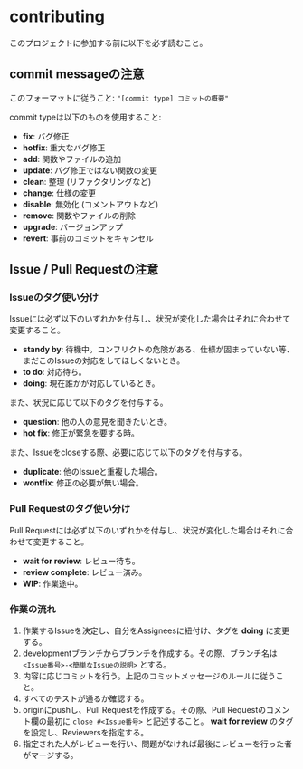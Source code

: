 # contributing
このプロジェクトに参加する前に以下を必ず読むこと。

## commit messageの注意
このフォーマットに従うこと: `"[commit type] コミットの概要"`

commit typeは以下のものを使用すること:
* **fix**: バグ修正
* **hotfix**: 重大なバグ修正
* **add**: 関数やファイルの追加
* **update**: バグ修正ではない関数の変更
* **clean**: 整理 (リファクタリングなど)
* **change**: 仕様の変更
* **disable**: 無効化 (コメントアウトなど)
* **remove**: 関数やファイルの削除
* **upgrade**: バージョンアップ
* **revert**: 事前のコミットをキャンセル

## Issue / Pull Requestの注意
### Issueのタグ使い分け
Issueには必ず以下のいずれかを付与し、状況が変化した場合はそれに合わせて変更すること。
* **standy by**: 待機中。コンフリクトの危険がある、仕様が固まっていない等、まだこのIssueの対応をしてほしくないとき。
* **to do**: 対応待ち。
* **doing**: 現在誰かが対応しているとき。

また、状況に応じて以下のタグを付与する。
* **question**: 他の人の意見を聞きたいとき。
* **hot fix**: 修正が緊急を要する時。

また、Issueをcloseする際、必要に応じて以下のタグを付与する。
* **duplicate**: 他のIssueと重複した場合。
* **wontfix**: 修正の必要が無い場合。

### Pull Requestのタグ使い分け
Pull Requestには必ず以下のいずれかを付与し、状況が変化した場合はそれに合わせて変更すること。
* **wait for review**: レビュー待ち。
* **review complete**: レビュー済み。
* **WIP**: 作業途中。

### 作業の流れ
1. 作業するIssueを決定し、自分をAssigneesに紐付け、タグを **doing** に変更する。
2. developmentブランチからブランチを作成する。その際、ブランチ名は `<Issue番号>-<簡単なIssueの説明>` とする。
3. 内容に応じコミットを行う。上記のコミットメッセージのルールに従うこと。
4. すべてのテストが通るか確認する。
5. originにpushし、Pull Requestを作成する。その際、Pull Requestのコメント欄の最初に `close #<Issue番号>` と記述すること。 **wait for review** のタグを設定し、Reviewersを指定する。
6. 指定された人がレビューを行い、問題がなければ最後にレビューを行った者がマージする。
